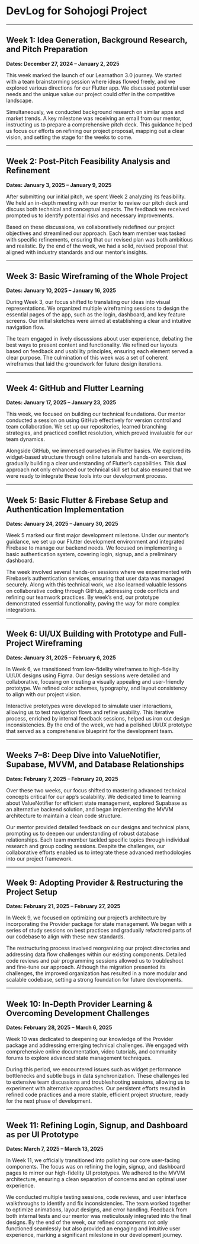 # DevLog for Sohojogi Project

---

## Week 1: Idea Generation, Background Research, and Pitch Preparation  
**Dates: December 27, 2024 – January 2, 2025**

This week marked the launch of our Learnathon 3.0 journey. We started with a team brainstorming session where ideas flowed freely, and we explored various directions for our Flutter app. We discussed potential user needs and the unique value our project could offer in the competitive landscape.

Simultaneously, we conducted background research on similar apps and market trends. A key milestone was receiving an email from our mentor, instructing us to prepare a comprehensive pitch deck. This guidance helped us focus our efforts on refining our project proposal, mapping out a clear vision, and setting the stage for the weeks to come.

---

## Week 2: Post-Pitch Feasibility Analysis and Refinement  
**Dates: January 3, 2025 – January 9, 2025**

After submitting our initial pitch, we spent Week 2 analyzing its feasibility. We held an in-depth meeting with our mentor to review our pitch deck and discuss both technical and conceptual aspects. The feedback we received prompted us to identify potential risks and necessary improvements.

Based on these discussions, we collaboratively redefined our project objectives and streamlined our approach. Each team member was tasked with specific refinements, ensuring that our revised plan was both ambitious and realistic. By the end of the week, we had a solid, revised proposal that aligned with industry standards and our mentor’s insights.

---

## Week 3: Basic Wireframing of the Whole Project  
**Dates: January 10, 2025 – January 16, 2025**

During Week 3, our focus shifted to translating our ideas into visual representations. We organized multiple wireframing sessions to design the essential pages of the app, such as the login, dashboard, and key feature screens. Our initial sketches were aimed at establishing a clear and intuitive navigation flow.

The team engaged in lively discussions about user experience, debating the best ways to present content and functionality. We refined our layouts based on feedback and usability principles, ensuring each element served a clear purpose. The culmination of this week was a set of coherent wireframes that laid the groundwork for future design iterations.

---

## Week 4: GitHub and Flutter Learning  
**Dates: January 17, 2025 – January 23, 2025**

This week, we focused on building our technical foundations. Our mentor conducted a session on using GitHub effectively for version control and team collaboration. We set up our repositories, learned branching strategies, and practiced conflict resolution, which proved invaluable for our team dynamics.

Alongside GitHub, we immersed ourselves in Flutter basics. We explored its widget-based structure through online tutorials and hands-on exercises, gradually building a clear understanding of Flutter’s capabilities. This dual approach not only enhanced our technical skill set but also ensured that we were ready to integrate these tools into our development process.

---

## Week 5: Basic Flutter & Firebase Setup and Authentication Implementation  
**Dates: January 24, 2025 – January 30, 2025**

Week 5 marked our first major development milestone. Under our mentor’s guidance, we set up our Flutter development environment and integrated Firebase to manage our backend needs. We focused on implementing a basic authentication system, covering login, signup, and a preliminary dashboard.

The week involved several hands-on sessions where we experimented with Firebase’s authentication services, ensuring that user data was managed securely. Along with this technical work, we also learned valuable lessons on collaborative coding through GitHub, addressing code conflicts and refining our teamwork practices. By week’s end, our prototype demonstrated essential functionality, paving the way for more complex integrations.

---

## Week 6: UI/UX Building with Prototype and Full-Project Wireframing  
**Dates: January 31, 2025 – February 6, 2025**

In Week 6, we transitioned from low-fidelity wireframes to high-fidelity UI/UX designs using Figma. Our design sessions were detailed and collaborative, focusing on creating a visually appealing and user-friendly prototype. We refined color schemes, typography, and layout consistency to align with our project vision.

Interactive prototypes were developed to simulate user interactions, allowing us to test navigation flows and refine usability. This iterative process, enriched by internal feedback sessions, helped us iron out design inconsistencies. By the end of the week, we had a polished UI/UX prototype that served as a comprehensive blueprint for the development team.

---

## Weeks 7–8: Deep Dive into ValueNotifier, Supabase, MVVM, and Database Relationships  
**Dates: February 7, 2025 – February 20, 2025**

Over these two weeks, our focus shifted to mastering advanced technical concepts critical for our app’s scalability. We dedicated time to learning about ValueNotifier for efficient state management, explored Supabase as an alternative backend solution, and began implementing the MVVM architecture to maintain a clean code structure.

Our mentor provided detailed feedback on our designs and technical plans, prompting us to deepen our understanding of robust database relationships. Each team member tackled specific topics through individual research and group coding sessions. Despite the challenges, our collaborative efforts enabled us to integrate these advanced methodologies into our project framework.

---

## Week 9: Adopting Provider & Restructuring the Project Setup  
**Dates: February 21, 2025 – February 27, 2025**

In Week 9, we focused on optimizing our project’s architecture by incorporating the Provider package for state management. We began with a series of study sessions on best practices and gradually refactored parts of our codebase to align with these new standards.

The restructuring process involved reorganizing our project directories and addressing data flow challenges within our existing components. Detailed code reviews and pair programming sessions allowed us to troubleshoot and fine-tune our approach. Although the migration presented its challenges, the improved organization has resulted in a more modular and scalable codebase, setting a strong foundation for future developments.

---

## Week 10: In-Depth Provider Learning & Overcoming Development Challenges  
**Dates: February 28, 2025 – March 6, 2025**

Week 10 was dedicated to deepening our knowledge of the Provider package and addressing emerging technical challenges. We engaged with comprehensive online documentation, video tutorials, and community forums to explore advanced state management techniques.

During this period, we encountered issues such as widget performance bottlenecks and subtle bugs in data synchronization. These challenges led to extensive team discussions and troubleshooting sessions, allowing us to experiment with alternative approaches. Our persistent efforts resulted in refined code practices and a more stable, efficient project structure, ready for the next phase of development.

---

## Week 11: Refining Login, Signup, and Dashboard as per UI Prototype  
**Dates: March 7, 2025 – March 13, 2025**

In Week 11, we officially transitioned into polishing our core user-facing components. The focus was on refining the login, signup, and dashboard pages to mirror our high-fidelity UI prototypes. We adhered to the MVVM architecture, ensuring a clean separation of concerns and an optimal user experience.

We conducted multiple testing sessions, code reviews, and user interface walkthroughs to identify and fix inconsistencies. The team worked together to optimize animations, layout designs, and error handling. Feedback from both internal tests and our mentor was meticulously integrated into the final designs. By the end of the week, our refined components not only functioned seamlessly but also provided an engaging and intuitive user experience, marking a significant milestone in our development journey.